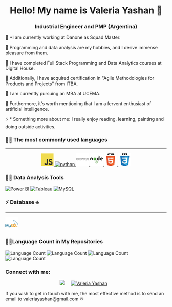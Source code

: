  <h1 align="center"> Hello! My name is Valeria Yashan 👋</h1>
 
<h3 align="center">Industrial Engineer and PMP (Argentina)</h3>



 🔭 *I am currently working at Danone as Squad Master.

🌱 Programming and data analysis are my hobbies, and I derive immense pleasure from them.

🌱 I have completed Full Stack Programming and Data Analytics courses at Digital House.

📌 Additionally, I have acquired certification in "Agile Methodologies for Products and Projects" from ITBA.

📌 I am currently pursuing an MBA at UCEMA.

📍 Furthermore, it's worth mentioning that I am a fervent enthusiast of artificial intelligence.

 ⚡ * Something more about me: I really enjoy reading, learning, painting and doing outside activities.
    
<h3 align="left">👩‍💻 The most commonly used languages</h3>
<hr />

<p align="center"> 
  <!-- JS -->
  <a href="https://developer.mozilla.org/en-US/docs/Web/JavaScript" target="_blank" data-bs-toggle="tooltip" title="JavaScript"> 
    <img src="https://raw.githubusercontent.com/devicons/devicon/master/icons/javascript/javascript-original.svg" alt="javascript" width="40" height="40"/> 
  </a>
  
  <!-- PYTHON -->
  <a href="https://www.python.org" target="_blank" data-bs-toggle="tooltip" title="Python"> 
    <img src="https://devicon-website.vercel.app/api/python/original.svg" alt="python" width="40" height="40"/> 
  </a>
  
  <!-- EXPRESS JS -->
  <a href="https://expressjs.com" target="_blank" data-bs-toggle="tooltip" title="ExpressJS"> 
    <img src="https://raw.githubusercontent.com/devicons/devicon/master/icons/express/express-original-wordmark.svg" alt="express" width="40" height="40"/> 
  </a>
  
  <!-- NODE JS -->
  <a href="https://nodejs.org" target="_blank" data-bs-toggle="tooltip" title="NodeJS"> 
    <img src="https://raw.githubusercontent.com/devicons/devicon/master/icons/nodejs/nodejs-original-wordmark.svg" alt="nodejs" width="40" height="40"/> 
  </a> 
  
  <!-- HTML -->
  <a href="https://www.w3.org/html/" target="_blank" data-bs-toggle="tooltip" title="HTML5"> 
    <img src="https://raw.githubusercontent.com/devicons/devicon/master/icons/html5/html5-original-wordmark.svg" alt="html5" width="40" height="40"/> 
  </a>
  
  <!-- CSS -->
  <a href="https://www.w3schools.com/css/" target="_blank" data-bs-toggle="tooltip" title="CSS3"> 
    <img src="https://raw.githubusercontent.com/devicons/devicon/master/icons/css3/css3-original-wordmark.svg" alt="css3" width="40" height="40"/> 
  </a>
</p>
<h3 align="left">👩‍💻 Data Analysis Tools</h3>

[![Power BI](https://img.shields.io/badge/-Power%20BI-black?style=plastic&logo=Power-BI)](https://powerbi.microsoft.com/)
[![Tableau](https://img.shields.io/badge/-Tableau-black?style=plastic&logo=Tableau)](https://www.tableau.com/)
[![MySQL](https://img.shields.io/badge/-MySQL-333333?style=flat&logo=mysql)](https://www.mysql.com/)

<h3> ⚡ Database 🔝 </h3>
<hr />
<!-- MYSQL -->
<a href="https://www.mysql.com/" target="_blank" data-bs-toggle="tooltip" title="MySQL"> 
  <img src="https://raw.githubusercontent.com/devicons/devicon/master/icons/mysql/mysql-original-wordmark.svg" alt="mysql" width="40" height="40"/> 
</a>
 
<h3 align="left">👩‍💻Language Count in My Repositories</h3>

![Language Count](https://img.shields.io/static/v1?label=Python&message=60%25&color=blue)
![Language Count](https://img.shields.io/static/v1?label=JavaScript&message=25%25&color=yellow)
![Language Count](https://img.shields.io/static/v1?label=HTML%2FCSS&message=10%25&color=orange)
![Language Count](https://img.shields.io/static/v1?label=Others&message=5%25&color=red)

<h3 align="left">Connect with me:</h3>
<p align="left">
  <p align="center">
  <a target="_blank"href="https://www.linkedin.com/in/valeriayashan/"><img src="https://img.shields.io/badge/linkedin-%230077B5.svg?&style=for-the-badge&logo=linkedin&logoColor=white alt="Valeria Yashan" /></a>&nbsp;&nbsp;&nbsp;&nbsp;
  <a href="mailto:valeriayashan@gmail.com"><img src="https://img.shields.io/badge/gmail-%23D14836.svg?&style=for-the-badge&logo=gmail&logoColor=white" alt="Valeria Yashan" /></a>&nbsp;&nbsp;&nbsp;&nbsp;   
</p>
</p>    
</p>If you wish to get in touch with me, the most effective method is to send an email to valeriayashan@gmail.com ✉

